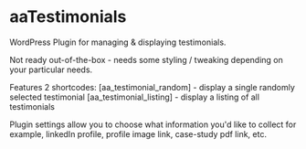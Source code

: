 aaTestimonials
==============

WordPress Plugin for managing &amp; displaying testimonials.

Not ready out-of-the-box - needs some styling / tweaking depending on your particular needs.


Features 2 shortcodes:
[aa_testimonial_random] - display a single randomly selected testimonial
[aa_testimonial_listing] - display a listing of all testimonials


Plugin settings allow you to choose what information you'd like to collect
for example, linkedIn profile, profile image link, case-study pdf link, 
etc.
